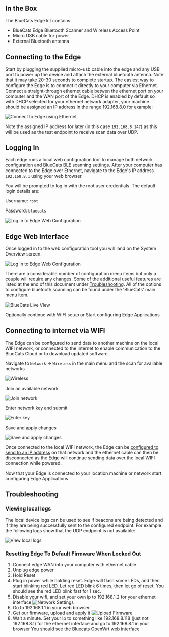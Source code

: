 ## In the Box

The BlueCats Edge kit contains:

- BlueCats Edge Bluetooth Scanner and Wireless Access Point
- Micro USB cable for power
- External Bluetooth antenna

## Connecting to the Edge

Start by plugging the supplied micro-usb cable into the edge and any USB port to power up the device and attach the external bluetooth antenna. Note that it may take 20-30 seconds to complete startup. The easiest way to configure the Edge is to connect it directly to your computer via Ethernet. Connect a straight-through ethernet cable betwen the ethernet port on your computer and the WAN port of the Edge. DHCP is enabled by default so with DHCP selected for your ethernet network adapter, your machine should be assigned an IP address in the range 192.168.8.0 for example:

![Connect to Edge using Ethernet](https://s3.amazonaws.com/bluecats-downloads/documentation/bluecats-edge-getting-started/010-Connect.png "Connect with Ethernet")

Note the assigned IP address for later (in this case `192.168.8.147`) as this will be used as the test endpoint to receive scan data over UDP.

## Logging In

Each edge runs a local web configuration tool to manage both network configuration and BlueCats BLE scanning settings. After your computer has connected to the Edge over Ethernet, navigate to the Edge's IP address `192.168.8.1` using your web browser.

You will be prompted to log in with the root user credentials. The default login details are:

Username: `root`

Password: `bluecats`

![Log in to Edge Web Configuration](https://s3.amazonaws.com/bluecats-downloads/documentation/bluecats-edge-features/Login.png "Log in")

## Edge Web Interface

Once logged in to the web configuration tool you will land on the System Overview screen. 

![Log in to Edge Web Configuration](https://s3.amazonaws.com/bluecats-downloads/documentation/bluecats-edge-features/SystemStatus.png "System Overview")

There are a considerable number of configuration menu items but only a couple will require any changes. Some of the additional useful features are listed at the end of this document under [Troubleshooting](#troubleshooting). All of the options to configure bluetooth scanning can be found under the 'BlueCats' main menu item.

![BlueCats Live View](https://s3.amazonaws.com/bluecats-downloads/documentation/bluecats-edge-features/LiveView.png "System Overview")

Optionally continue with WIFI setup or Start configuring Edge Applications

## Connecting to internet via WIFI

The Edge can be configured to send data to another machine on the local WIFI network, or connected to the internet to enable communication to the BlueCats Cloud or to download updated software.

Navigate to `Network` -> `Wireless` in the main menu and the scan for available networks

![Wireless](https://s3.amazonaws.com/bluecats-downloads/documentation/bluecats-edge-getting-started/070-ConfigureWireless.png "Wireless")

Join an available network

![Join network](https://s3.amazonaws.com/bluecats-downloads/documentation/bluecats-edge-getting-started/070-ConfigureWireless-2.png "Join network")

Enter network key and submit

![Enter key](https://s3.amazonaws.com/bluecats-downloads/documentation/bluecats-edge-getting-started/070-ConfigureWireless-3.png "Enter key")

Save and apply changes

![Save and apply changes](https://s3.amazonaws.com/bluecats-downloads/documentation/bluecats-edge-getting-started/070-ConfigureWireless-4.png "Save and apply")

Once connected to the local WIFI network, the Edge can be [configured to send to an IP address](#configuring-ble-scanner) on that network and the ethernet cable can then be disconnected as the Edge will continue sending data over the local WIFI connection while powered.

Now that your Edge is connected to your location machine or network start configuring Edge Applications

## Troubleshooting

### Viewing local logs

The local device logs can be used to see if beacons are being detected and if they are being successfully sent to the configured endpoint. For example the following logs show that the UDP endpoint is not available:

![View local logs](https://s3.amazonaws.com/bluecats-downloads/documentation/bluecats-edge-getting-started/050-View-Logs.png "View Logs")

### Resetting Edge To Default Firmware When Locked Out
1. Connect edge WAN into your computer with ethernet cable
2. Unplug edge power
3. Hold Reset
4. Plug in power while holding reset. Edge will flash some LEDs, and then start blinking red LED. Let red LED blink 6 times, then let go of reset. You should see the red LED blink fast for 1 sec.
5. Disable your wifi, and set your own ip to 192.168.1.2 for your ethernet interface
![Network Settings](https://s3.amazonaws.com/bluecats-downloads/documentation/bluecats-edge-getting-started/network-settings.jpg "Network Settings")
6. Go to 192.168.1.1 in your web browser
7. Get our firmware, upload and apply it
![Upload Firmware](https://s3.amazonaws.com/bluecats-downloads/documentation/bluecats-edge-getting-started/upload-firmware-pic.jpg "Upload Firmware")
8. Wait a minute. Set your ip to something like 192.168.8.118 (just not 192.168.8.1) for the ethernet interface and go to 192.168.8.1 in your browser You should see the Bluecats OpenWrt web interface

